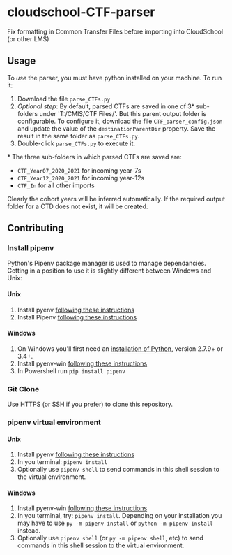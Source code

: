 # cloudschool-CTF-parser
Fix formatting in Common Transfer Files before importing into CloudSchool 
(or other LMS)

## Usage
To *use* the parser, you must have python installed on your machine. To run it:
1. Download the file `parse_CTFs.py`
2. *Optional step*:  By default, parsed CTFs are saved in one of 3* 
   sub-folders under 'T:/CMIS/CTF Files/'. But this parent output folder is 
   configurable. To configure it, download the file `CTF_parser_config.json` 
   and update the value of the `destinationParentDir` property. Save the 
   result in the same folder as `parse_CTFs.py`.
3. Double-click `parse_CTFs.py` to execute it.

\* The three sub-folders in which parsed CTFs are saved are:
* `CTF_Year07_2020_2021` for incoming year-7s
* `CTF_Year12_2020_2021` for incoming year-12s
* `CTF_In` for all other imports

Clearly the cohort years will be inferred automatically. If the required output 
  folder for a CTD does not exist, it will be created. 

## Contributing
### Install pipenv
Python's Pipenv package manager is used to manage dependancies. Getting in 
a position to use it is slightly different between Windows and Unix:
#### Unix
1. Install pyenv [following these instructions](https://github.com/pyenv/pyenv#installation)
2. Install Pipenv [following these instructions](https://pypi.org/project/pipenv/)
#### Windows
1. On Windows you'll first need an [installation of Python](https://www.python.org/downloads/), version 2.7.9+ or 3.4+.
2. Install pyenv-win [following these instructions](https://github.com/pyenv-win/pyenv-win#installation)
3. In Powershell run `pip install pipenv`

### Git Clone
Use HTTPS (or SSH if you prefer) to clone this repository.

### pipenv virtual environment
#### Unix
1. Install pyenv [following these instructions](https://github.com/pyenv/pyenv#installation)
2. In you terminal: `pipenv install`
3. Optionally use `pipenv shell` to send commands in this shell session to the
   virtual environment.
#### Windows
1. Install pyenv-win [following these instructions](https://github.com/)
2. In you terminal, try: `pipenv install`. Depending on your installation 
   you may have to use `py -m pipenv install` or `python -m pipenv install`
   instead.
3. Optionally use `pipenv shell` (or `py -m pipenv shell`, etc) to send
   commands in this shell session to the virtual environment.
